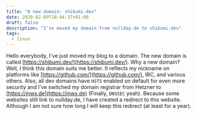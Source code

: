 ```yaml
---
title: "A new domain: shibumi.dev"
date: 2020-02-09T18:44:37+01:00
draft: false
description: "I've moved my domain from nullday.de to shibumi.dev"
tags:
  - linux
---
```


Hello everybody,
I've just moved my blog to a domain. The new domain is called
[https://shibumi.dev/](https://shibumi.dev/).  Why a new domain? Well, I think
this domain suits me better. It reflects my nickname on platforms like
[https://github.com/](https://github.com/), IRC, and various others. Also, all
dev domains have `HSTS` enabled on default for even more security and I've
switched my domain registrar from Hetzner to
[https://inwx.de](https://inwx.de) (Finally, `DNSSEC` yeah). Because some
websites still link to nullday.de, I have created a redirect to this website.
Although I am not sure how long I will keep this redirect (at least for a
year).
